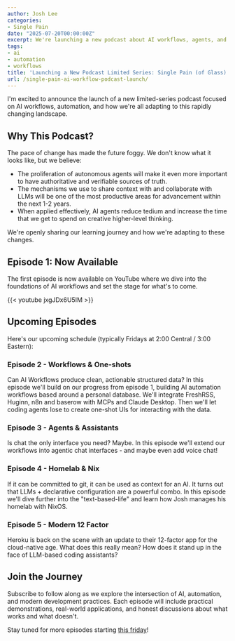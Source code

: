```yaml
---
author: Josh Lee
categories:
- Single Pain
date: "2025-07-20T00:00:00Z"
excerpt: We're launching a new podcast about AI workflows, agents, and how we're adapting to the rapid pace of change in AI tooling. Join us as we openly share our learning journey.
tags:
- ai
- automation
- workflows
title: 'Launching a New Podcast Limited Series: Single Pain (of Glass)'
url: /single-pain-ai-workflow-podcast-launch/
---
```


I'm excited to announce the launch of a new limited-series podcast focused on AI workflows, automation, and how we're all adapting to this rapidly changing landscape.

## Why This Podcast?

The pace of change has made the future foggy. We don't know what it looks like, but we believe:

- The proliferation of autonomous agents will make it even more important to have authoritative and verifiable sources of truth.
- The mechanisms we use to share context with and collaborate with LLMs will be one of the most productive areas for advancement within the next 1-2 years.
- When applied effectively, AI agents reduce tedium and increase the time that we get to spend on creative higher-level thinking.

We're openly sharing our learning journey and how we're adapting to these changes.

## Episode 1: Now Available

The first episode is now available on YouTube where we dive into the foundations of AI workflows and set the stage for what's to come.

{{< youtube jxgJDx6U5IM >}}

## Upcoming Episodes

Here's our upcoming schedule (typically Fridays at 2:00 Central / 3:00 Eastern):

### Episode 2 - Workflows & One-shots
Can AI Workflows produce clean, actionable structured data? In this episode we'll build on our progress from episode 1, building AI automation workflows based around a personal database. We'll integrate FreshRSS, Huginn, n8n and baserow with MCPs and Claude Desktop. Then we'll let coding agents lose to create one-shot UIs for interacting with the data.

### Episode 3 - Agents & Assistants
Is chat the only interface you need? Maybe. In this episode we'll extend our workflows into agentic chat interfaces - and maybe even add voice chat!

### Episode 4 - Homelab & Nix
If it can be committed to git, it can be used as context for an AI. It turns out that LLMs + declarative configuration are a powerful combo. In this episode we'll dive further into the "text-based-life" and learn how Josh manages his homelab with NixOS.

### Episode 5 - Modern 12 Factor
Heroku is back on the scene with an update to their 12-factor app for the cloud-native age. What does this really mean? How does it stand up in the face of LLM-based coding assistants?

## Join the Journey

Subscribe to follow along as we explore the intersection of AI, automation, and modern development practices. Each episode will include practical demonstrations, real-world applications, and honest discussions about what works and what doesn't.

Stay tuned for more episodes starting [this friday](https://www.youtube.com/live/u75AsRspfr0?si=5ds-0PDakrU8hIvC)!
